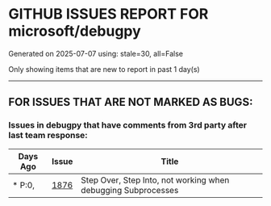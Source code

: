 
# GITHUB ISSUES REPORT FOR microsoft/debugpy


Generated on 2025-07-07 using: stale=30, all=False


Only showing items that are new to report in past 1 day(s)


---

## FOR ISSUES THAT ARE NOT MARKED AS BUGS:


### Issues in debugpy that have comments from 3rd party after last team response:

| Days Ago | Issue | Title |
| --- | --- | --- |
 | \* P:0,  |[1876](https://github.com/microsoft/debugpy/issues/1876 "Step Over, Step Into, not working when debugging Subprocesses")  |Step Over, Step Into, not working when debugging Subprocesses |




















